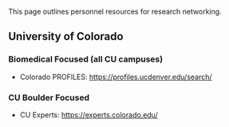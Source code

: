 
This page outlines personnel resources for research networking.

## University of Colorado

### Biomedical Focused (all CU campuses)

- Colorado PROFILES: <https://profiles.ucdenver.edu/search/>

### CU Boulder Focused

- CU Experts: <https://experts.colorado.edu/>
